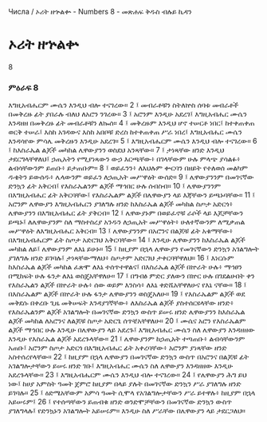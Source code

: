 ﻿
 Числа / ኦሪት ዘኍልቍ - Numbers 8 - መጽሐፍ ቅዱስ ብሉይ ኪዳን
# ኦሪት ዘኍልቍ
8
### ምዕራፍ 8
እግዚአብሔርም ሙሴን እንዲህ ብሎ ተናገረው።
2 ፤ መብራቶቹን ስትለኵስ ሰባቱ መብራቶች በመቅረዙ ፊት ያበራሉ ብለህ ለአሮን ንገረው።
3 ፤ አሮንም እንዲሁ አደረገ፤ እግዚአብሔር ሙሴን እንዳዘዘ በመቅረዙ ፊት መብራቶቹን ለኰሰ።
4 ፤ መቅረዙም እንዲህ ሆኖ ተሠርቶ ነበር፤ ከተቀጠቀጠ ወርቅ ተሠራ፤ እስከ አገዳውና እስከ አበቦቹ ድረስ ከተቀጠቀጠ ሥራ ነበረ፤ እግዚአብሔር ሙሴን እንዳሳየው ምሳሌ መቅረዙን እንዲሁ አደረገ።
5 ፤ እግዚአብሔርም ሙሴን እንዲህ ብሎ ተናገረው።
6 ፤ ከእስራኤል ልጆች መካከል ሌዋውያንን ወስደህ አንጻቸው።
7 ፤ ታነጻቸው ዘንድ እንዲህ ታደርግላቸዋለህ፤ ኃጢአትን የሚያነጻውን ውኃ እርጫቸው፥ በገላቸውም ሁሉ ምላጭ ያሳልፉ፥ ልብሳቸውንም ይጠቡ፥ ይታጠቡም።
8 ፤ ወይፈንን፥ ለእህሉም ቍርባን በዘይት የተለወሰ መልካም ዱቄትን ይውሰዱ፥ ሌላውንም ወይፈን ለኃጢአት መሥዋዕት ውሰድ።
9 ፤ ሌዋውያንንም በመገናኛው ድንኳን ፊት አቅርብ፤ የእስራኤልንም ልጆች ማኅበር ሁሉ ሰብስብ።
10 ፤ ሌዋውያንንም በእግዚአብሔር ፊት አቅርባቸው፤ የእስራኤልም ልጆች በሌዋውያን ላይ እጃቸውን ይጫኑባቸው።
11 ፤ አሮንም ሌዋውያን እግዚአብሔርን ያገለግሉ ዘንድ ከእስራኤል ልጆች መካከል ስጦታ አድርጎ፥ ሌዋውያንን በእግዚአብሔር ፊት ያቅርብ።
12 ፤ ሌዋውያኑም በወይፈኖቹ ራሶች ላይ እጆቻቸውን ይጫኑ፤ ለሌዋውያንም ስለ ማስተስረያ አንዱን ለኃጢአት መሥዋዕት፥ ሁለተኛውንም ለሚቃጠል መሥዋዕት ለእግዚአብሔር አቅርብ።
13 ፤ ሌዋውያንንም በአሮንና በልጆቹ ፊት አቁማቸው፥ በእግዚአብሔርም ፊት ስጦታ አድርገህ አቅርባቸው።
14 ፤ እንዲሁ ሌዋውያንን ከእስራኤል ልጆች መካከል ለይ፤ ሌዋውያንም ለእኔ ይሁኑ።
15 ፤ ከዚያም በኋላ ሌዋውያን የመገናኛውን ድንኳን አገልግሎት ያገለግሉ ዘንድ ይገባሉ፤ ታነጻቸውማለህ፥ ስጦታም አድርገህ ታቀርባቸዋለህ።
16 ፤ እነርሱም ከእስራኤል ልጆች መካከል ፈጽሞ ለእኔ ተሰጥተዋልና፤ በእስራኤል ልጆች በኵራት ሁሉ፥ ማኅፀን በሚከፍት ሁሉ ፋንታ ለእኔ ወስጄአቸዋለሁ።
17 ፤ በግብፅ ምድር ያለውን በኵር ሁሉ በገደልሁበት ቀን የእስራኤልን ልጆች በኵራት ሁሉ፥ ሰው ወይም እንስሳ፥ ለእኔ ቀድሼአቸዋለሁና የእኔ ናቸው።
18 ፤ በእስራኤልም ልጆች በኵራት ሁሉ ፋንታ ሌዋውያንን ወስጄአለሁ።
19 ፤ የእስራኤልም ልጆች ወደ መቅደሱ በቀረቡ ጊዜ መቅሠፍት እንዳያገኛቸው፥ ለእስራኤል ልጆች ያስተሰርዩላቸው ዘንድ፥ የእስራኤልንም ልጆች አገልግሎት በመገናኛው ድንኳን ውስጥ ይሠሩ ዘንድ ሌዋውያንን ከእስራኤል ልጆች መካከል ለአሮንና ለልጆቹ ስጦታ አድርጌ ሰጥቼአቸዋለሁ።
20 ፤ ሙሴና አሮን የእስራኤልም ልጆች ማኅበር ሁሉ እንዲሁ በሌዋውያን ላይ አደረጉ፤ እግዚአብሔር ሙሴን ስለ ሌዋውያን እንዳዘዘው እንዲሁ የእስራኤል ልጆች አደረጉላቸው።
21 ፤ ሌዋውያንም ከኃጢአት ተጣጠቡ፥ ልብሳቸውንም አጠቡ፤ አሮንም ስጦታ አድርጎ በእግዚአብሔር ፊት አቀረባቸው፥ አሮንም ያነጻቸው ዘንድ አስተሰረየላቸው።
22 ፤ ከዚያም በኋላ ሌዋውያን በመገናኛው ድንኳን ውስጥ በአሮንና በልጆቹ ፊት አገልግሎታቸውን ይሠሩ ዘንድ ገቡ፤ እግዚአብሔር ሙሴን ስለ ሌዋውያን እንዳዘዘው እንዲሁ አደረጉላቸው።
23 ፤ እግዚአብሔርም ሙሴን እንዲህ ብሎ ተናገረው።
24 ፤ የሌዋውያን ሕግ ይህ ነው፤ ከሀያ አምስት ዓመት ጀምሮ ከዚያም በላይ ያሉት በመገናኛው ድንኳን ሥራ ያገለግሉ ዘንድ ይገባሉ።
25 ፤ ዕድሜአቸውም አምሳ ዓመት ሲሞላ የአገልግሎታቸውን ሥራ ይተዋሉ፥ ከዚያም በኋላ አይሠሩም፤
26 ፤ የተሰጣቸውን ይጠብቁ ዘንድ ወንድሞቻቸውን በመገናኛው ድንኳን ውስጥ ያገለግላሉ፤ የድንኳኑን አገልግሎት አይሠሩም። እንዲሁ ስለ ሥራቸው በሌዋውያን ላይ ታደርጋለህ። 
